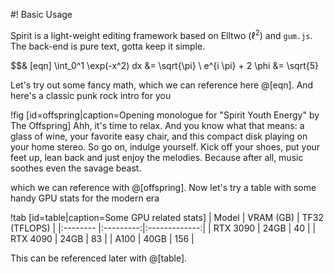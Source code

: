#! Basic Usage

Spirit is a light-weight editing framework based on Elltwo ($\ell^2$) and `gum.js`. The back-end is pure text, gotta keep it simple.

$$& [eqn]
\int_0^1 \exp(-x^2) dx &= \sqrt{\pi} \\
e^{i \pi} + 2 \phi &= \sqrt{5}

Let's try out some fancy math, which we can reference here @[eqn]. And here's a classic punk rock intro for you

!fig [id=offspring|caption=Opening monologue for "Spirit Youth Energy" by The Offspring]
Ahh, it's time to relax. And you know what that means: a glass of wine, your favorite easy chair, and this compact disk playing on your home stereo. So go on, indulge yourself. Kick off your shoes, put your feet up, lean back and just enjoy the melodies. Because after all, music soothes even the savage beast.

which we can reference with @[offspring]. Now let's try a table with some handy GPU stats for the modern era

!tab [id=table|caption=Some GPU related stats]
| Model    | VRAM (GB) | TF32 (TFLOPS) |
|:-------- |:---------:|:-------------:|
| RTX 3090 | 24GB      | 40            |
| RTX 4090 | 24GB      | 83            |
| A100     | 40GB      | 156           |

This can be referenced later with @[table].
